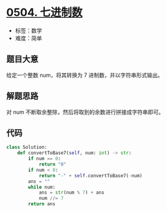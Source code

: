 # [0504. 七进制数](https://leetcode-cn.com/problems/base-7/)

- 标签：数学
- 难度：简单

## 题目大意

给定一个整数 num，将其转换为 7 进制数，并以字符串形式输出。

## 解题思路

对 num 不断取余整除，然后将取到的余数进行拼接成字符串即可。

## 代码

```Python
class Solution:
    def convertToBase7(self, num: int) -> str:
        if num == 0:
            return "0"
        if num < 0:
            return "-" + self.convertToBase7(-num)
        ans = ""
        while num:
            ans = str(num % 7) + ans
            num //= 7
        return ans
```

